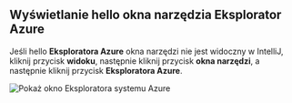 ## <a name="displaying-hello-azure-explorer-tool-window"></a>Wyświetlanie hello okna narzędzia Eksplorator Azure

Jeśli hello **Eksploratora Azure** okna narzędzi nie jest widoczny w IntelliJ, kliknij przycisk **widoku**, następnie kliknij przycisk **okna narzędzi**, a następnie kliknij przycisk **Eksploratora Azure**.

![Pokaż okno Eksploratora systemu Azure](./media/azure-toolkit-for-intellij-show-azure-explorer/show-az-exp-01.png)

